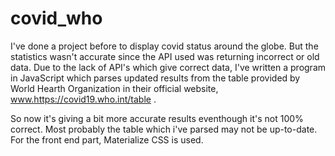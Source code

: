 # covid_who

I've done a project before to display covid status around the globe. But the statistics wasn't accurate since the API used was returning incorrect or old data.
Due to the lack of API's which give correct data, I've written a program in JavaScript which parses updated results from the table provided by World Hearth Organization in their official website, www.https://covid19.who.int/table .

So now it's giving a bit more accurate results eventhough it's not 100% correct. Most probably the table which i've parsed may not be up-to-date.
For the front end part, Materialize CSS is used.

